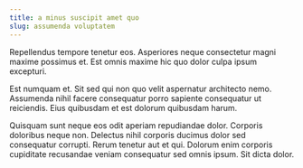 ```yaml
---
title: a minus suscipit amet quo
slug: assumenda voluptatem
---
```


Repellendus tempore tenetur eos. Asperiores neque consectetur magni maxime possimus et. Est omnis maxime hic quo dolor culpa ipsum excepturi.

Est numquam et. Sit sed qui non quo velit aspernatur architecto nemo. Assumenda nihil facere consequatur porro sapiente consequatur ut reiciendis. Eius quibusdam et est dolorum quibusdam harum.

Quisquam sunt neque eos odit aperiam repudiandae dolor. Corporis doloribus neque non. Delectus nihil corporis ducimus dolor sed consequatur corrupti. Rerum tenetur aut et qui. Dolorum enim corporis cupiditate recusandae veniam consequatur sed omnis ipsum. Sit dicta dolor.
